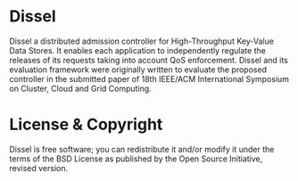 # Dissel
Dissel a distributed admission controller for High-Throughput Key-Value Data Stores. It enables each application to independently regulate the releases of its requests taking into account QoS enforcement. Dissel and its evaluation framework were originally written to evaluate the proposed controller in the submitted paper of 18th IEEE/ACM International Symposium on Cluster, Cloud and Grid Computing.

# License & Copyright
Dissel is free software; you can redistribute it and/or modify it under the terms of the BSD License as published by the Open Source Initiative, revised version.

